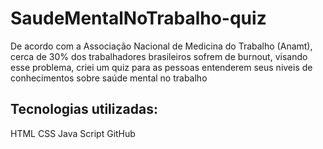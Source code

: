 # SaudeMentalNoTrabalho-quiz
De acordo com a Associação Nacional de Medicina do Trabalho (Anamt), cerca de 30% dos trabalhadores brasileiros sofrem de burnout, visando esse problema, criei um quiz para as pessoas entenderem seus niveis de conhecimentos sobre saúde mental no trabalho

## Tecnologias utilizadas:
HTML
CSS
Java Script
GitHub